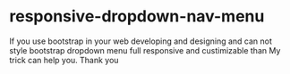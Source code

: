# responsive-dropdown-nav-menu
If you use bootstrap in your web developing and designing and can not style bootstrap dropdown menu full responsive and custimizable than My trick can help you. Thank you
